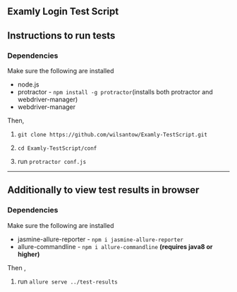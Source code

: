 ## Examly Login Test Script

## Instructions to run tests

### Dependencies

Make sure the following are installed

- node.js
- protractor - `npm install -g protractor`(installs both protractor and webdriver-manager)
- webdriver-manager

Then,

1. `git clone https://github.com/wilsantow/Examly-TestScript.git`

1. `cd Examly-TestScript/conf`

1. run `protractor conf.js`

---

## Additionally to view test results in browser

### Dependencies

Make sure the following are installed

- jasmine-allure-reporter - `npm i jasmine-allure-reporter`
- allure-commandline - `npm i allure-commandline`  **(requires java8 or higher)**

Then ,

1. run `allure serve ../test-results`
